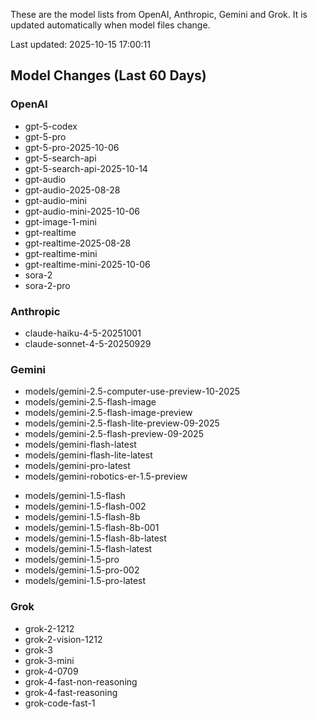 These are the model lists from OpenAI, Anthropic, Gemini and Grok.
It is updated automatically when model files change.

Last updated: 2025-10-15 17:00:11

## Model Changes (Last 60 Days)

### OpenAI

+ gpt-5-codex
+ gpt-5-pro
+ gpt-5-pro-2025-10-06
+ gpt-5-search-api
+ gpt-5-search-api-2025-10-14
+ gpt-audio
+ gpt-audio-2025-08-28
+ gpt-audio-mini
+ gpt-audio-mini-2025-10-06
+ gpt-image-1-mini
+ gpt-realtime
+ gpt-realtime-2025-08-28
+ gpt-realtime-mini
+ gpt-realtime-mini-2025-10-06
+ sora-2
+ sora-2-pro

### Anthropic

+ claude-haiku-4-5-20251001
+ claude-sonnet-4-5-20250929

### Gemini

+ models/gemini-2.5-computer-use-preview-10-2025
+ models/gemini-2.5-flash-image
+ models/gemini-2.5-flash-image-preview
+ models/gemini-2.5-flash-lite-preview-09-2025
+ models/gemini-2.5-flash-preview-09-2025
+ models/gemini-flash-latest
+ models/gemini-flash-lite-latest
+ models/gemini-pro-latest
+ models/gemini-robotics-er-1.5-preview
- models/gemini-1.5-flash
- models/gemini-1.5-flash-002
- models/gemini-1.5-flash-8b
- models/gemini-1.5-flash-8b-001
- models/gemini-1.5-flash-8b-latest
- models/gemini-1.5-flash-latest
- models/gemini-1.5-pro
- models/gemini-1.5-pro-002
- models/gemini-1.5-pro-latest

### Grok

+ grok-2-1212
+ grok-2-vision-1212
+ grok-3
+ grok-3-mini
+ grok-4-0709
+ grok-4-fast-non-reasoning
+ grok-4-fast-reasoning
+ grok-code-fast-1

